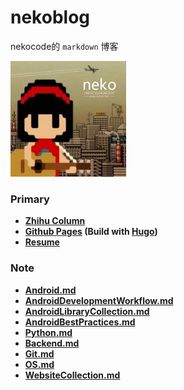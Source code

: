 # nekoblog
nekocode的 `markdown` 博客

![nekocode](art/avatar.png "nekocode")

### Primary
- **[Zhihu Column](http://zhuanlan.zhihu.com/kotandroid)**
- **[Github Pages](http://nekocode.github.io/) (Build with [Hugo](hugo_blog))**
- **[Resume](http://nekocode.github.io/resume.pdf)**

### Note
- **[Android.md](Android.md)**
- **[AndroidDevelopmentWorkflow.md](AndroidDevelopmentWorkflow.md)**
- **[AndroidLibraryCollection.md](AndroidLibraryCollection.md)**
- **[AndroidBestPractices.md](AndroidBestPractices.md)**
- **[Python.md](Python.md)**
- **[Backend.md](Backend.md)**
- **[Git.md](Git.md)**
- **[OS.md](OS.md)**
- **[WebsiteCollection.md](WebsiteCollection.md)**